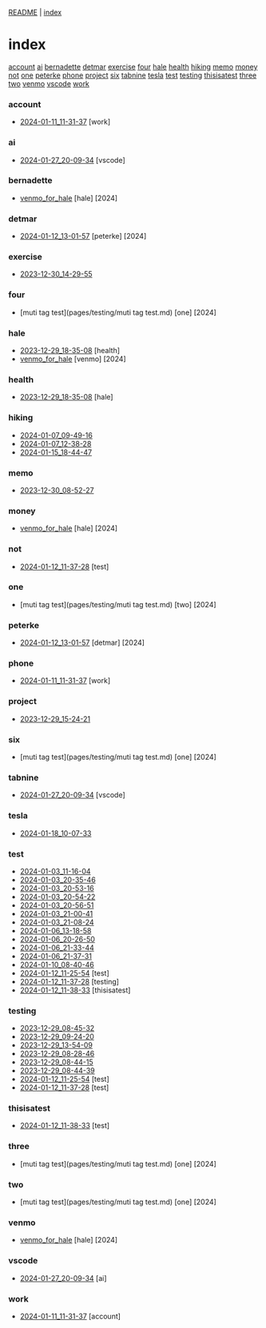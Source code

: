 [README](README.md) | [index](pageindex.md)

# index

[account](#account) [ai](#ai) [bernadette](#bernadette) [detmar](#detmar) [exercise](#exercise) [four](#four) [hale](#hale) [health](#health) [hiking](#hiking) [memo](#memo) [money](#money) [not](#not) [one](#one) [peterke](#peterke) [phone](#phone) [project](#project) [six](#six) [tabnine](#tabnine) [tesla](#tesla) [test](#test) [testing](#testing) [thisisatest](#thisisatest) [three](#three) [two](#two) [venmo](#venmo) [vscode](#vscode) [work](#work) 

### account
* [2024-01-11_11-31-37](pages/testing/2024-01-11_11-31-37.md) [work]

### ai
* [2024-01-27_20-09-34](pages/testing/2024-01-27_20-09-34.md) [vscode]

### bernadette
* [venmo_for_hale](pages/2024-01/venmo_for_hale.md) [hale] [2024]

### detmar
* [2024-01-12_13-01-57](pages/testing/2024-01-12_13-01-57.md) [peterke] [2024]

### exercise
* [2023-12-30_14-29-55](pages/2023-12/2023-12-30_14-29-55.md)

### four
* [muti tag test](pages/testing/muti tag test.md) [one] [2024]

### hale
* [2023-12-29_18-35-08](pages/2023-12/2023-12-29_18-35-08.md) [health]
* [venmo_for_hale](pages/2024-01/venmo_for_hale.md) [venmo] [2024]

### health
* [2023-12-29_18-35-08](pages/2023-12/2023-12-29_18-35-08.md) [hale]

### hiking
* [2024-01-07_09-49-16](pages/testing/2024-01-07_09-49-16.md)
* [2024-01-07_12-38-28](pages/testing/2024-01-07_12-38-28.md)
* [2024-01-15_18-44-47](pages/testing/2024-01-15_18-44-47.md)

### memo
* [2023-12-30_08-52-27](pages/2023-12/2023-12-30_08-52-27.md)

### money
* [venmo_for_hale](pages/2024-01/venmo_for_hale.md) [hale] [2024]

### not
* [2024-01-12_11-37-28](pages/testing/2024-01-12_11-37-28.md) [test]

### one
* [muti tag test](pages/testing/muti tag test.md) [two] [2024]

### peterke
* [2024-01-12_13-01-57](pages/testing/2024-01-12_13-01-57.md) [detmar] [2024]

### phone
* [2024-01-11_11-31-37](pages/testing/2024-01-11_11-31-37.md) [work]

### project
* [2023-12-29_15-24-21](pages/2023-12/2023-12-29_15-24-21.md)

### six
* [muti tag test](pages/testing/muti tag test.md) [one] [2024]

### tabnine
* [2024-01-27_20-09-34](pages/testing/2024-01-27_20-09-34.md) [vscode]

### tesla
* [2024-01-18_10-07-33](pages/testing/2024-01-18_10-07-33.md)

### test
* [2024-01-03_11-16-04](pages/2024-01/2024-01-03_11-16-04.md)
* [2024-01-03_20-35-46](pages/2024-01/2024-01-03_20-35-46.md)
* [2024-01-03_20-53-16](pages/2024-01/2024-01-03_20-53-16.md)
* [2024-01-03_20-54-22](pages/2024-01/2024-01-03_20-54-22.md)
* [2024-01-03_20-56-51](pages/2024-01/2024-01-03_20-56-51.md)
* [2024-01-03_21-00-41](pages/2024-01/2024-01-03_21-00-41.md)
* [2024-01-03_21-08-24](pages/2024-01/2024-01-03_21-08-24.md)
* [2024-01-06_13-18-58](pages/2024-01/2024-01-06_13-18-58.md)
* [2024-01-06_20-26-50](pages/2024-01/2024-01-06_20-26-50.md)
* [2024-01-06_21-33-44](pages/2024-01/2024-01-06_21-33-44.md)
* [2024-01-06_21-37-31](pages/2024-01/2024-01-06_21-37-31.md)
* [2024-01-10_08-40-46](pages/testing/2024-01-10_08-40-46.md)
* [2024-01-12_11-25-54](pages/testing/2024-01-12_11-25-54.md) [test]
* [2024-01-12_11-37-28](pages/testing/2024-01-12_11-37-28.md) [testing]
* [2024-01-12_11-38-33](pages/testing/2024-01-12_11-38-33.md) [thisisatest]

### testing
* [2023-12-29_08-45-32](pages/2023-12/2023-12-29_08-45-32.md)
* [2023-12-29_09-24-20](pages/2023-12/2023-12-29_09-24-20.md)
* [2023-12-29_13-54-09](pages/2023-12/2023-12-29_13-54-09.md)
* [2023-12-29_08-28-46](pages/2023-12-29_08-28-46.md)
* [2023-12-29_08-44-15](pages/2023-12-29_08-44-15.md)
* [2023-12-29_08-44-39](pages/2023-12-29_08-44-39.md)
* [2024-01-12_11-25-54](pages/testing/2024-01-12_11-25-54.md) [test]
* [2024-01-12_11-37-28](pages/testing/2024-01-12_11-37-28.md) [test]

### thisisatest
* [2024-01-12_11-38-33](pages/testing/2024-01-12_11-38-33.md) [test]

### three
* [muti tag test](pages/testing/muti tag test.md) [one] [2024]

### two
* [muti tag test](pages/testing/muti tag test.md) [one] [2024]

### venmo
* [venmo_for_hale](pages/2024-01/venmo_for_hale.md) [hale] [2024]

### vscode
* [2024-01-27_20-09-34](pages/testing/2024-01-27_20-09-34.md) [ai]

### work
* [2024-01-11_11-31-37](pages/testing/2024-01-11_11-31-37.md) [account]

